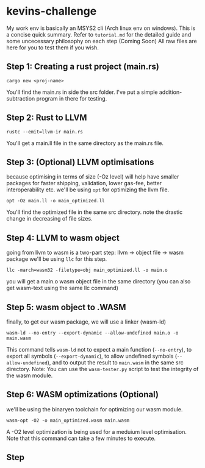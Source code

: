 # kevins-challenge
My work env is basically an MSYS2 cli (Arch linux env on windows). 
This is a concise quick summary. Refer to `tutorial.md` for the detailed guide and some uncecessary philosophy on each step (Coming Soon)
All raw files are here for you to test them if you wish. 

## Step 1: Creating a rust project (main.rs)

`cargo new <proj-name>`

You'll find the main.rs in side the src folder. I've put a simple addition-subtraction program in there for testing. 

## Step 2: Rust to LLVM 

`rustc --emit=llvm-ir main.rs`

You'll get a main.ll file in the same directory as the main.rs file. 

## Step 3: (Optional) LLVM optimisations 
because optimising in terms of size (-Oz level) will help have smaller packages for faster shipping, validation, lower gas-fee, better interoperability etc.
we'll be using `opt` for optimizing the llvm file.

`opt -Oz main.ll -o main_optimized.ll`

You'll find the optimized file in the same src directory.
note the drastic change in decreasing of file sizes. 

## Step 4: LLVM to wasm object
going from llvm to wasm is a two-part step: llvm -> object file -> wasm package
we'll be using `llc` for this step.

`llc -march=wasm32 -filetype=obj main_optimized.ll -o main.o`

you will get a main.o wasm object file in the same directory (you can also get wasm-text using the same llc command)

## Step 5: wasm object to .WASM
finally, to get our wasm package, we will use a linker (wasm-ld)

`wasm-ld --no-entry --export-dynamic --allow-undefined main.o -o main.wasm`

This command tells `wasm-ld` not to expect a main function (`--no-entry`), to export all symbols (`--export-dynamic`), to allow undefined symbols (`--allow-undefined`), and to output the result to `main.wasm` in the same src directory.
Note: You can use the `wasm-tester.py` script to test the integrity of the wasm module. 

## Step 6: WASM optimizations (Optional)
we'll be using the binaryen toolchain for optimizing our wasm module. 

`wasm-opt -O2 -o main_optimized.wasm main.wasm`

A -O2 level optimization is being used for a meduium level optimisation. 
Note that this command can take a few minutes to execute.

## Step 
